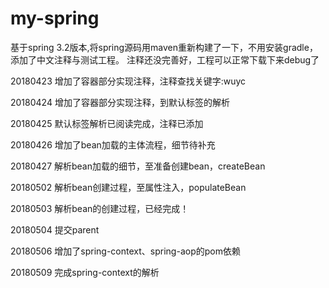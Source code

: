 # my-spring
基于spring 3.2版本,将spring源码用maven重新构建了一下，不用安装gradle，添加了中文注释与测试工程。
注释还没完善好，工程可以正常下载下来debug了

20180423
增加了容器部分实现注释，注释查找关键字:wuyc

20180424
增加了容器部分实现注释，到默认标签的解析

20180425
默认标签解析已阅读完成，注释已添加

20180426
增加了bean加载的主体流程，细节待补充

20180427
解析bean加载的细节，至准备创建bean，createBean

20180502
解析bean创建过程，至属性注入，populateBean

20180503
解析bean的创建过程，已经完成！

20180504
提交parent

20180506
增加了spring-context、spring-aop的pom依赖


20180509
完成spring-context的解析
